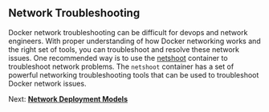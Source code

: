 ## <a name="tshoot"></a>Network Troubleshooting

Docker network troubleshooting can be difficult for devops and network engineers. With proper understanding of how Docker networking works and the right set of tools, you can troubleshoot and resolve these network issues. One recommended way is to use the [netshoot](https://github.com/nicolaka/netshoot) container to troubleshoot network problems. The `netshoot` container has a set of powerful networking troubleshooting tools that can be used to troubleshoot Docker network issues.

Next: **[Network Deployment Models](14-network-models.md)**
